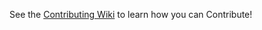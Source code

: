 
See the [Contributing Wiki](https://github.com/ServiceStack/ServiceStack/wiki/Contributing) to learn how you can Contribute!